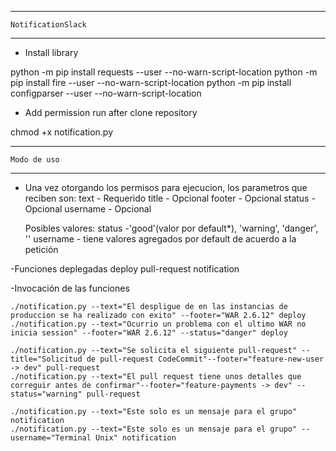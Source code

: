 ------------------------
    NotificationSlack
------------------------

- Install library

python -m pip install requests --user --no-warn-script-location
python -m pip install fire --user --no-warn-script-location
python -m pip install configparser --user --no-warn-script-location

- Add permission run after clone repository

chmod +x notification.py

------------------------
    Modo de uso
------------------------

- Una vez otorgando los permisos para ejecucion, los parametros que reciben son:
    text        - Requerido
    title       - Opcional
    footer      - Opcional
    status      - Opcional
    username    - Opcional

    Posibles valores:
    status      -'good'(valor por default*), 'warning', 'danger', '<color en hex>'
    username    - tiene valores agregados por default de acuerdo a la petición

-Funciones deplegadas
    deploy
    pull-request
    notification

-Invocación de las funciones

    ./notification.py --text="El despligue de en las instancias de produccion se ha realizado con exito" --footer="WAR 2.6.12" deploy
    ./notification.py --text="Ocurrio un problema con el ultimo WAR no inicia session" --footer="WAR 2.6.12" --status="danger" deploy

    ./notification.py --text="Se solicita el siguiente pull-request" --title="Solicitud de pull-request CodeCommit"--footer="feature-new-user -> dev" pull-request
    ./notification.py --text="El pull request tiene unos detalles que correguir antes de confirmar"--footer="feature-payments -> dev" --status="warning" pull-request

    ./notification.py --text="Este solo es un mensaje para el grupo" notification
    ./notification.py --text="Este solo es un mensaje para el grupo" --username="Terminal Unix" notification


